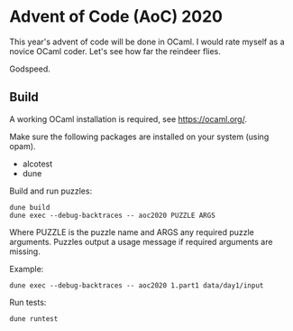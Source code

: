 # Advent of Code (AoC) 2020

This year's advent of code will be done in OCaml.
I would rate myself as a novice OCaml coder.
Let's see how far the reindeer flies.

Godspeed.

## Build

A working OCaml installation is required, see https://ocaml.org/.

Make sure the following packages are installed on your system (using opam).

* alcotest
* dune

Build and run puzzles:

    dune build
    dune exec --debug-backtraces -- aoc2020 PUZZLE ARGS
	
Where PUZZLE is the puzzle name and ARGS any required puzzle arguments.
Puzzles output a usage message if required arguments are missing.

Example:

    dune exec --debug-backtraces -- aoc2020 1.part1 data/day1/input

Run tests:

    dune runtest

